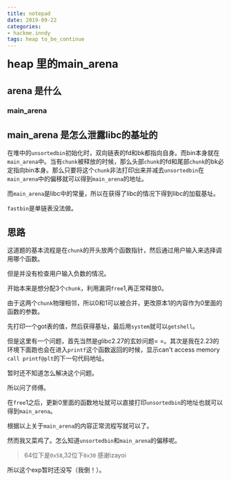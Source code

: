 ```yaml
---
title: notepad
date: 2019-09-22
categories:
- hackme.inndy
tags: heap to_be_continue
---
```


**<font style='font-size:25px'>heap 里的main_arena</font>**

## arena 是什么

### main_arena

## main_arena 是怎么泄露libc的基址的

在堆中的`unsortedbin`初始化时，双向链表的fd和bk都指向自身。而bin本身就在`main_arena`中。当有`chunk`被释放的时候，那么头部`chunk`的fd和尾部`chunk`的bk必定指向bin本身。那么只要将这个`chunk`非法打印出来并减去`unsortedbin`在`main_arena`中的偏移就可以得到`main_arena`的地址。  
  
而`main_arena`是libc中的常量，所以在获得了libc的情况下得到libc的加载基址。 
  
`fastbin`是单链表没法做。
  
## 思路

这道题的基本流程是在`chunk`的开头放两个函数指针，然后通过用户输入来选择调用哪个函数。  
  
但是并没有检查用户输入负数的情况。  
  
开始本来是想分配3个`chunk`，利用漏洞`free`1,再正常释放0。  
  
由于这两个`chunk`物理相邻，所以0和1可以被合并，更改原本1的内容作为0里面的函数的参数。  
  
先打印一个got表的值，然后获得基址，最后用`system`就可以`getshell`。  
  
但是这里有一个问题，首先当然是glibc2.27的玄妙问题= =。其次是我在2.23的环境下面跑也会在进入`printf`这个函数返回的时候，显示can't access memory `call printf@plt`的下一句代码地址。  
  
暂时还不知道怎么解决这个问题。  
  
所以问了师傅。  
  
在`free`1之后，更新0里面的函数地址就可以直接打印`unsortedbin`的地址也就可以得到`main_arena`。  
  
根据以上关于`main_arena`的内容正常流程写就可以了。 
  
然而我又菜鸡了。怎么知道`unsortedbin`和`main_arena`的偏移呢。  

> 64位下是`0x58`,32位下`0x30`
> 感谢izayoi
  
所以这个exp暂时还没写（我倒！）。
